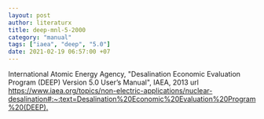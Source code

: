 ```yaml
---
layout: post
author: literaturx
title: deep-mnl-5-2000
category: "manual"
tags: ["iaea", "deep", "5.0"]
date: 2021-02-19 06:57:00 +07
---
```

International Atomic Energy Agency, "Desalination Economic Evaluation Program (DEEP) Version 5.0 User’s Manual", IAEA, 2013
url <https://www.iaea.org/topics/non-electric-applications/nuclear-desalination#:~:text=Desalination%20Economic%20Evaluation%20Program%20(DEEP)>[.](https://drive.google.com/file/d/16h2cNJvUPhsOXCgX8JIfsZB1nFTE9IvC/view?usp=sharing)
